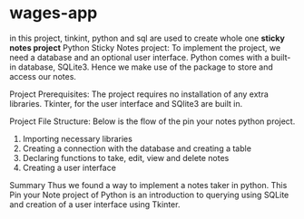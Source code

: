 # wages-app
in this project, tinkint, python and sql are used to create whole one
<b>  sticky notes project</b>
Python Sticky Notes project:
To implement the project, we need a database and an optional user interface. Python comes with a built-in database, SQLite3. Hence we make use of the package to store and access our notes.

Project Prerequisites:
The project requires no installation of any extra libraries. Tkinter, for the user interface and SQlite3 are built in.



Project File Structure:
Below is the flow of the pin your notes python project.

1. Importing necessary libraries
2. Creating a connection with the database and creating a table
3. Declaring functions to take, edit, view and delete notes
4. Creating a user interface


Summary
Thus we found a way to implement a notes taker in python. This Pin your Note project of Python is an introduction to querying using SQLite and creation of a user interface using Tkinter.
